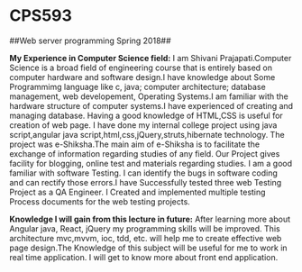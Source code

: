 # CPS593
##Web server programming Spring 2018##

**My Experience in Computer Science field:**
I am Shivani Prajapati.Computer Science is a broad field of engineering course that is entirely based on computer hardware and software design.I have knowledge about Some Programmimg language like c, java; computer architecture; database management, web developement, Operating Systems.I am familiar with the hardware structure of computer systems.I have experienced of creating and managing database. Having a good knowledge of HTML,CSS is useful for creation of web page.
I have done my internal college project using java script,angular java script,html,css,jQuery,struts,hibernate technology. The project was e-Shiksha.The main aim of e-Shiksha is to facilitate the exchange of information regarding studies of any field. Our Project gives facility  for blogging, online test and materials regarding studies.
I am a good familiar with software Testing. I can identify the bugs in software coding and can rectify those errors.I have Successfully tested three web Testing Project as a QA Engineer. I Created and implemented multiple testing Process documents for the web testing projects.

**Knowledge I will gain from this lecture in future:**
After learning more about Angular java, React, jQuery my programming skills will be improved. This architecture mvc,mvvm, ioc, tdd, etc. will help me to create effective web page design.The Knowledge of this subject will be useful for me to work in real time application. I will get to know more about front end application.
